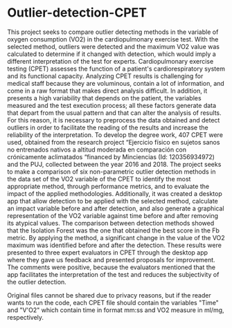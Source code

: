 # Outlier-detection-CPET
This project seeks to compare outlier detecting methods in the variable of oxygen consumption (VO2) in the cardiopulmonary exercise test. With the selected method, outliers were detected and the maximum VO2 value was calculated to determine if it changed with detection, which would imply a different interpretation of the test for experts. Cardiopulmonary exercise testing (CPET) assesses the function of a patient's cardiorespiratory system and its functional capacity. Analyzing CPET results is challenging for medical staff because they are voluminous, contain a lot of information, and come in a raw format that makes direct analysis difficult. In addition, it presents a high variability that depends on the patient, the variables measured and the test execution process; all these factors generate data that depart from the usual pattern and that can alter the analysis of results. For this reason, it is necessary to preprocess the data obtained and detect outliers in order to facilitate the reading of the results and increase the reliability of the interpretation.
To develop the degree work, 407 CPET were used, obtained from the research project “Ejercicio físico en sujetos sanos no entrenados nativos a altitud moderada en comparación con crónicamente aclimatados “financed by Minciencias (Id: 120356934972) and the PUJ, collected between the year 2016 and 2018. The project seeks to make a comparison of six non-parametric outlier detection methods in the data set of the VO2 variable of the CPET to identify the most appropriate method, through performance metrics, and to evaluate the impact of the applied methodologies. Additionally, it was created a desktop app that allow detection to be applied with the selected method, calculate an impact variable before and after detection, and also generate a graphical representation of the VO2 variable against time before and after removing its atypical values.
The comparison between detection methods showed that the Isolation Forest was the one that obtained the best score in the Fb metric. By applying the method, a significant change in the value of the VO2 maximum was identified before and after the detection. These results were presented to three expert evaluators in CPET through the desktop app where they gave us feedback and presented proposals for improvement. The comments were positive, because the evaluators mentioned that the app facilitates the interpretation of the test and reduces the subjectivity of the outlier detection.

Original files cannot be shared due to privacy reasons, but if the reader wants to run the code, each CPET file should contain the variables "Time" and "V'O2" which contain time in format mm:ss and VO2 measure in ml/mg, respectively.

